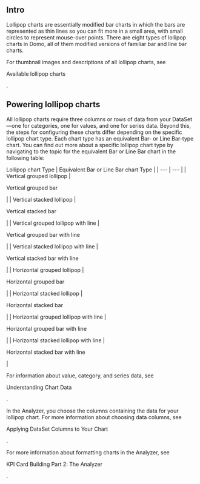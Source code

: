 

Intro
-------

Lollipop charts are essentially modified bar charts in which the bars are represented as thin lines so you can fit more in a small area, with small circles to represent mouse-over points. There are eight types of lollipop charts in Domo, all of them modified versions of familiar bar and line bar charts.


 For thumbnail images and descriptions of all lollipop charts, see

Available lollipop charts

.


 Powering lollipop charts
--------------------------

All lollipop charts require three columns or rows of data from your DataSet—one for categories, one for values, and one for series data. Beyond this, the steps for configuring these charts differ depending on the specific lollipop chart type. Each chart type has an equivalent Bar- or Line Bar-type chart. You can find out more about a specific lollipop chart type by navigating to the topic for the equivalent Bar or Line Bar chart in the following table:


 Lollipop chart Type
  |
 Equivalent Bar or Line Bar chart Type
  |
| --- | --- |
|
 Vertical grouped lollipop
  |

Vertical grouped bar

|
|
 Vertical stacked lollipop
  |

Vertical stacked bar

|
|
 Vertical grouped lollipop with line
  |

Vertical grouped bar with line

|
|
 Vertical stacked lollipop with line
  |

Vertical stacked bar with line

|
|
 Horizontal grouped lollipop
  |

Horizontal grouped bar

|
|
 Horizontal stacked lollipop
  |

Horizontal stacked bar

|
|
 Horizontal grouped lollipop with line
  |

Horizontal grouped bar with line

|
|
 Horizontal stacked lollipop with line
  |

Horizontal stacked bar with line

|

For information about value, category, and series data, see

Understanding Chart Data

.


 In the Analyzer, you choose the columns containing the data for your lollipop chart. For more information about choosing data columns, see

Applying DataSet Columns to Your Chart

.


 For more information about formatting charts in the Analyzer, see

KPI Card Building Part 2: The Analyzer

.

